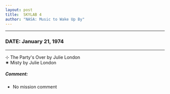 ```yaml
---
layout: post
title:  SKYLAB 4
author: "NASA: Music to Wake Up By"
---
```


----
### DATE: January 21, 1974
----
⊹ The Party's Over by Julie London  &nbsp;<br />✷ Misty by Julie London

##### Comment:
* No mission comment
